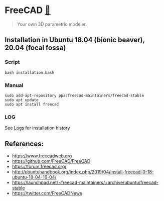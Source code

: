 # FreeCAD [:link:](https://www.freecadweb.org/)
> Your own 3D parametric modeler.

## Installation in Ubuntu 18.04 (bionic beaver), 20.04 (focal fossa)
### Script
```
bash installation.bash 
```

### Manual 
```
sudo add-apt-repository ppa:freecad-maintainers/freecad-stable
sudo apt update
sudo apt install freecad
```
### LOG
See [Logs](LOG.md) for installation history

## References: 
* https://www.freecadweb.org   
* https://github.com/FreeCAD/FreeCAD   
* https://forum.freecad.org/ 
* http://ubuntuhandbook.org/index.php/2019/04/install-freecad-0-18-ubuntu-18-04-16-04/
* https://launchpad.net/~freecad-maintainers/+archive/ubuntu/freecad-stable
* https://twitter.com/FreeCADNews

